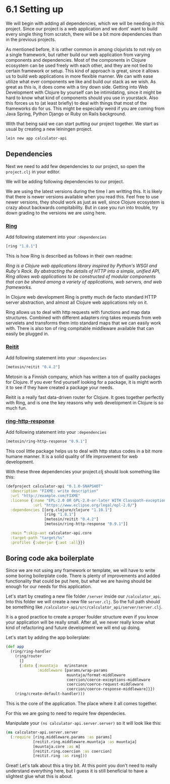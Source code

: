 # 6.1 Setting up

We will begin with adding all dependencies,
which we will be needing in this project.
Since our project is a web application and we dont' want to build every single thing from scratch,
there will be a bit more dependencies than in the previous projects.

As mentioned before,
it is rather common in among clojurists to not rely on a single framework,
but rather build our web application from varying components and dependencies.
Most of the components in Clojure ecosystem can be used freely with each other,
and they are not tied to certain framework or setup.
This kind of approach is great,
since it allows us to build web applications in more flexible manner.
We can with ease utilize what ever components we like and build our stack as we wish.
As great as this is,
it does come with a tiny down side.
Getting into Web Development with Clojure by yourself can be intimidating,
since it might be hard to know what kind of components should you use in yourstack.
Also this forces us to (at least briefly) to deal with things that most of the frameworks do for us.
This might be especially weird if you are coming from Java Spring, Python Django or Ruby on Rails background.

With that being said we can start putting our project together.
We start as usual by creating a new leiningen project.

```bash
lein new app calculator-api
```

## Dependencies

Next we need to add few dependencies to our project,
so open the `project.clj` in your editor.

We will be adding following dependencies to our project.

We are using the latest versions during the time I am writting this.
It is likely that there is newer versions available when you read this.
Feel free to use newer versions,
they should work as just as well,
since Clojure ecosystem is crazy about backwards compitability.
But in case you run into trouble,
try down grading to the versions we are using here.

### [Ring](https://github.com/ring-clojure/ring)

Add following statement into your `:dependencies`

```clojure
[ring "1.8.1"]
```

This is how Ring is described as follows in their own readme:

_Ring is a Clojure web applications library inspired by Python's WSGI and Ruby's Rack._
_By abstracting the details of HTTP into a simple, unified API,_
_Ring allows web applications to be constructed of modular components that can be shared among a variety of applications, web servers, and web frameworks._

In Clojure web development Ring is pretty much de facto standard HTTP server abstraction,
and almost all Clojure web applications rely on it.

Ring allows us to deal with http requests with functions and map data structures.
Combined with different adapters ring takes requests from web servelets and transforms them into standard maps that we can easily work with.
There is also ton of ring compitable middleware available that can easily be plugged in.

### [Reitit](https://metosin.github.io/reitit/)

Add following statement into your `:dependencies`

```clojure
[metosin/reitit "0.4.2"]
```

Metosin is a Finnish company,
which has written a ton of quality packages for Clojure.
If you ever find yourself looking for a package,
it is might worth it to see if they have created a package your needs.

Reitit is a really fast data-driven router for Clojure.
It goes together perfectly with Ring,
and is one the key reasons why web development in Clojure is so much fun.

### [ring-http-response](https://github.com/metosin/ring-http-response)

Add following statement into your `:dependencies`

```clojure
[metosin/ring-http-response "0.9.1"]
```

This cool little package helps us to deal with http status codes in a bit more humane manner.
It is a solid quality of life improvement for web development.

With these three dependencies your project.clj should look something like this:

```clojure
(defproject calculator-api "0.1.0-SNAPSHOT"
  :description "FIXME: write description"
  :url "http://example.com/FIXME"
  :license {:name "EPL-2.0 OR GPL-2.0-or-later WITH Classpath-exception-2.0"
            :url "https://www.eclipse.org/legal/epl-2.0/"}
  :dependencies [[org.clojure/clojure "1.10.1"]
                 [ring "1.8.1"]
                 [metosin/reitit "0.4.2"]
                 [metosin/ring-http-response "0.9.1"]]

  :main ^:skip-aot calculator-api.core
  :target-path "target/%s"
  :profiles {:uberjar {:aot :all}})
```

## Boring code aka boilerplate

Since we are not using any framework or template,
we will have to write some boring boilerplate code.
There is plenty of improvements and added functionality that could be put here,
but what we are having should be enough for our needs for this application.

Let's start by creating a new file folder `/server` inside our `/calculator_api`.
Into this folder we will create a new file `server.clj`.
So the full path should be something like `/calculator-api/src/calculator_api/server/server.clj`.

It is a good practice to create a proper foulder structure even if you know your application will be really small.
After all, we never really know what kind of refactoring and future development we will end up doing.

Let's start by adding the app boilerplate:

```clojure
(def app
  (ring/ring-handler
    (ring/router
      []
      {:data {:muuntaja   m/instance
              :middleware [params/wrap-params
                           muuntaja/format-middleware
                           coercion/coerce-exceptions-middleware
                           coercion/coerce-request-middleware
                           coercion/coerce-response-middleware]}})
    (ring/create-default-handler)))
```

This is the core of the application.
The place where it all comes together.

For this we are going to need to require few dependecies.

Manipulate your `(ns calculator-api.server.server)` so it will look like this:

```clojure
(ns calculator-api.server.server
  (:require [ring.middleware.params :as params]
            [reitit.ring.middleware.muuntaja :as muuntaja]
            [muuntaja.core :as m]
            [reitit.ring.coercion :as coercion]
            [reitit.ring :as ring]))
```

Great!
Let's talk about this a tiny bit.
At this point you don't need to really understand everything here,
but I guess it is still beneficial to have a slightest glue what this is about.